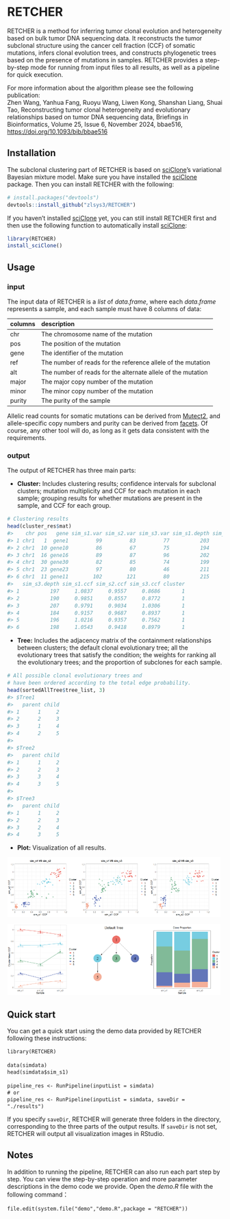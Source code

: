 
<!-- README.md is generated from README.Rmd. Please edit that file -->

# RETCHER

<!-- badges: start -->
<!-- badges: end -->

RETCHER is a method for inferring tumor clonal evolution and
heterogeneity based on bulk tumor DNA sequencing data. It reconstructs
the tumor subclonal structure using the cancer cell fraction (CCF) of
somatic mutations, infers clonal evolution trees, and constructs
phylogenetic trees based on the presence of mutations in samples.
RETCHER provides a step-by-step mode for running from input files to all
results, as well as a pipeline for quick execution.

For more information about the algorithm please see the following
publication:  
Zhen Wang, Yanhua Fang, Ruoyu Wang, Liwen Kong, Shanshan Liang, Shuai
Tao, Reconstructing tumor clonal heterogeneity and evolutionary
relationships based on tumor DNA sequencing data, Briefings in
Bioinformatics, Volume 25, Issue 6, November 2024, bbae516,
<https://doi.org/10.1093/bib/bbae516>

## Installation

The subclonal clustering part of RETCHER is based on
[sciClone](https://github.com/genome/sciclone)’s variational Bayesian
mixture model. Make sure you have installed the
[sciClone](https://github.com/genome/sciclone) package. Then you can
install RETCHER with the following:

``` r
# install.packages("devtools")
devtools::install_github("zlsys3/RETCHER")
```

If you haven’t installed [sciClone](https://github.com/genome/sciclone)
yet, you can still install RETCHER first and then use the following
function to automatically install
[sciClone](https://github.com/genome/sciclone):

``` r
library(RETCHER)
install_sciClone()
```

## Usage

### input

The input data of RETCHER is a *list* of *data.frame*, where each
*data.frame* represents a sample, and each sample must have 8 columns of
data:

| columns | description                                                  |
|:--------|:-------------------------------------------------------------|
| chr     | The chromosome name of the mutation                          |
| pos     | The position of the mutation                                 |
| gene    | The identifier of the mutation                               |
| ref     | The number of reads for the reference allele of the mutation |
| alt     | The number of reads for the alternate allele of the mutation |
| major   | The major copy number of the mutation                        |
| minor   | The minor copy number of the mutation                        |
| purity  | The purity of the sample                                     |

Allelic read counts for somatic mutations can be derived from
[Mutect2](https://gatk.broadinstitute.org/hc/en-us/articles/360037593851-Mutect2),
and allele-specific copy numbers and purity can be derived from
[facets](https://github.com/mskcc/facets). Of course, any other tool
will do, as long as it gets data consistent with the requirements.

### output

The output of RETCHER has three main parts:

- **Cluster:** Includes clustering results; confidence intervals for
  subclonal clusters; mutation multiplicity and CCF for each mutation in
  each sample; grouping results for whether mutations are present in the
  sample, and CCF for each group.

``` r
# Clustering results
head(cluster_res$mat)
#>    chr pos   gene sim_s1.var sim_s2.var sim_s3.var sim_s1.depth sim_s2.depth
#> 1 chr1   1  gene1         99         83         77          203          193
#> 2 chr1  10 gene10         86         67         75          194          174
#> 3 chr1  16 gene16         89         87         96          202          214
#> 4 chr1  30 gene30         82         85         74          199          195
#> 5 chr1  23 gene23         97         80         46          211          190
#> 6 chr1  11 gene11        102        121         80          215          207
#>   sim_s3.depth sim_s1.ccf sim_s2.ccf sim_s3.ccf cluster
#> 1          197     1.0837     0.9557     0.8686       1
#> 2          190     0.9851     0.8557     0.8772       1
#> 3          207     0.9791     0.9034     1.0306       1
#> 4          184     0.9157     0.9687     0.8937       1
#> 5          196     1.0216     0.9357     0.7562       1
#> 6          198     1.0543     0.9418     0.8979       1
```

- **Tree:** Includes the adjacency matrix of the containment
  relationships between clusters; the default clonal evolutionary tree;
  all the evolutionary trees that satisfy the condition; the weights for
  ranking all the evolutionary trees; and the proportion of subclones
  for each sample.

``` r
# All possible clonal evolutionary trees and
# have been ordered according to the total edge probability.
head(sortedAllTree$tree_list, 3)
#> $Tree1
#>   parent child
#> 1      1     2
#> 2      2     3
#> 3      1     4
#> 4      2     5
#> 
#> $Tree2
#>   parent child
#> 1      1     2
#> 2      2     3
#> 3      3     4
#> 4      3     5
#> 
#> $Tree3
#>   parent child
#> 1      1     2
#> 2      2     3
#> 3      2     4
#> 4      3     5
```

- **Plot:** Visualization of all results.

<img src="man/figures/README-unnamed-chunk-4-1.png" width="33%" height="33%" /><img src="man/figures/README-unnamed-chunk-4-2.png" width="33%" height="33%" /><img src="man/figures/README-unnamed-chunk-4-3.png" width="33%" height="33%" />

<img src="man/figures/README-unnamed-chunk-5-1.png" width="33%" height="33%" /><img src="man/figures/README-unnamed-chunk-5-2.png" width="33%" height="33%" /><img src="man/figures/README-unnamed-chunk-5-3.png" width="33%" height="33%" />

## Quick start

You can get a quick start using the demo data provided by RETCHER
following these instructions:

    library(RETCHER)

    data(simdata)
    head(simdata$sim_s1)

    pipeline_res <- RunPipeline(inputList = simdata)
    # or
    pipeline_res <- RunPipeline(inputList = simdata, saveDir = "./results")

If you specify `saveDir`, RETCHER will generate three folders in the
directory, corresponding to the three parts of the output results. If
`saveDir` is not set, RETCHER will output all visualization images in
RStudio.

## Notes

In addition to running the pipeline, RETCHER can also run each part step
by step. You can view the step-by-step operation and more parameter
descriptions in the demo code we provide. Open the *demo.R* file with
the following command：

`file.edit(system.file("demo","demo.R",package = "RETCHER"))`
